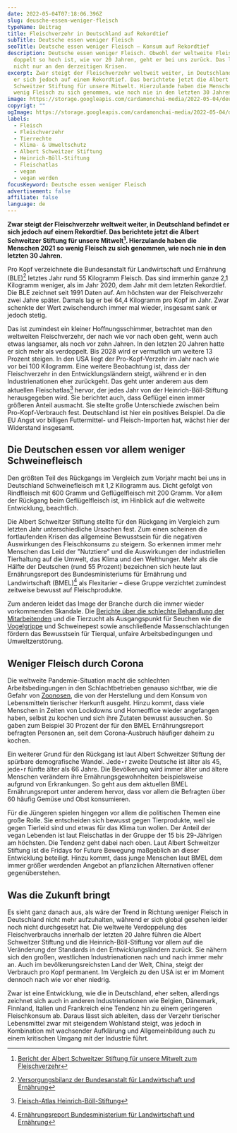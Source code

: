 ```yaml
---
date: 2022-05-04T07:18:06.396Z
slug: deusche-essen-weniger-fleisch
typeName: Beitrag
title: Fleischverzehr in Deutschland auf Rekordtief
subTitle: Deutsche essen weniger Fleisch
seoTitle: Deutsche essen weniger Fleisch – Konsum auf Rekordtief
description: Deutsche essen weniger Fleisch. Obwohl der weltweite Fleischverzehr
  doppelt so hoch ist, wie vor 20 Jahren, geht er bei uns zurück. Das liegt
  nicht nur an den derzeitigen Krisen.
excerpt: Zwar steigt der Fleischverzehr weltweit weiter, in Deutschland befindet
  er sich jedoch auf einem Rekordtief. Das berichtete jetzt die Albert
  Schweitzer Stiftung für unsere Mitwelt. Hierzulande haben die Menschen 2021 so
  wenig Fleisch zu sich genommen, wie noch nie in den letzten 30 Jahren.
image: https://storage.googleapis.com/cardamonchai-media/2022-05-04/deutsche-essen-weniger-fleisch-jpg-imagine-385808_71754d_1024_768/640.webp
copyrigt: ""
ogImage: https://storage.googleapis.com/cardamonchai-media/2022-05-04/deutsche-essen-weniger-fleisch-fb-jpg-imagine-f8f8f8_866c3c_1200_628/640.webp
labels:
  - Fleisch
  - Fleischverzehr
  - Tierrechte
  - Klima- & Umweltschutz
  - Albert Schweitzer Stiftung
  - Heinrich-Böll-Stiftung
  - Fleischatlas
  - vegan
  - vegan werden
focusKeyword: Deutsche essen weniger Fleisch
advertisement: false
affiliate: false
language: de
---
```

**Zwar steigt der Fleischverzehr weltweit weiter, in Deutschland befindet er sich jedoch auf einem Rekordtief. Das berichtete jetzt die Albert Schweitzer Stiftung für unsere Mitwelt[^1]. Hierzulande haben die Menschen 2021 so wenig Fleisch zu sich genommen, wie noch nie in den letzten 30 Jahren.**

Pro Kopf verzeichnete die Bundesanstalt für Landwirtschaft und Ernährung (BLE)[^2] letztes Jahr rund 55 Kilogramm Fleisch. Das sind immerhin ganze 2,1 Kilogramm weniger, als im Jahr 2020, dem Jahr mit dem letzten Rekordtief. Die BLE zeichnet seit 1991 Daten auf. Am höchsten war der Fleischverzehr zwei Jahre später. Damals lag er bei 64,4 Kilogramm pro Kopf im Jahr. Zwar schenkte der Wert zwischendurch immer mal wieder, insgesamt sank er jedoch stetig.

Das ist zumindest ein kleiner Hoffnungsschimmer, betrachtet man den weltweiten Fleischverzehr, der nach wie vor nach oben geht, wenn auch etwas langsamer, als noch vor zehn Jahren. In den letzten 20 Jahren hatte er sich mehr als verdoppelt. Bis 2028 wird er vermutlich um weitere 13 Prozent steigen. In den USA liegt der Pro-Kopf-Verzehr im Jahr nach wie vor bei 100 Kilogramm. Eine weitere Beobachtung ist, dass der Fleischverzehr in den Entwicklungsländern steigt, während er in den Industrienationen eher zurückgeht. Das geht unter anderem aus dem aktuellen Fleischatlas[^3] hervor, der jedes Jahr von der Heinrich-Böll-Stiftung herausgegeben wird. Sie berichtet auch, dass Geflügel einen immer größeren Anteil ausmacht. Sie stellte große Unterschiede zwischen beim Pro-Kopf-Verbrauch fest. Deutschland ist hier ein positives Beispiel. Da die EU Angst vor billigen Futtermittel- und Fleisch-Importen hat, wächst hier der Widerstand insgesamt.

## Die Deutschen essen vor allem weniger Schweinefleisch

Den größten Teil des Rückgangs im Vergleich zum Vorjahr macht bei uns in Deutschland Schweinefleisch mit 1,2 Kilogramm aus. Dicht gefolgt von Rindfleisch mit 600 Gramm und Geflügelfleisch mit 200 Gramm. Vor allem der Rückgang beim Geflügelfleisch ist, im Hinblick auf die weltweite Entwicklung, beachtlich. 

Die Albert Schweitzer Stiftung stellte für den Rückgang im Vergleich zum letzten Jahr unterschiedliche Ursachen fest. Zum einen scheinen die fortlaufenden Krisen das allgemeine Bewusstsein für die negativen Auswirkungen des Fleischkonsums zu steigern. So erkennen immer mehr Menschen das Leid der "Nutztiere" und die Auswirkungen der industriellen Tierhaltung auf die Umwelt, das Klima und den Welthunger. Mehr als die Hälfte der Deutschen (rund 55 Prozent) bezeichnen sich heute laut Ernährungsreport des Bundesministeriums für Ernährung und Landwirtschaft (BMEL)[^4] als Flexitarier – diese Gruppe verzichtet zumindest zeitweise bewusst auf Fleischprodukte.

Zum anderen leidet das Image der Branche durch die immer wieder vorkommenden Skandale. Die [Berichte über die schlechte Behandlung der Mitarbeitenden](/2021/02/the-dying-trade/) und die Tierzucht als Ausgangspunkt für Seuchen wie die [Vogelgrippe](/2021/06/vogelgrippe-h10n3-bei-menschen/) und Schweinepest sowie anschließende Massenschlachtungen fördern das Bewusstsein für Tierqual, unfaire Arbeitsbedingungen und Umweltzerstörung.

## Weniger Fleisch durch Corona

Die weltweite Pandemie-Situation macht die schlechten Arbeitsbedingungen in den Schlachtbetrieben genauso sichtbar, wie die Gefahr von [Zoonosen](/tag/zoonosen), die von der Herstellung und dem Konsum von Lebensmitteln tierischer Herkunft ausgeht. Hinzu kommt, dass viele Menschen in Zeiten von Lockdowns und Homeoffice wieder angefangen haben, selbst zu kochen und sich ihre Zutaten bewusst aussuchen. So gaben zum Beispiel 30 Prozent der für den BMEL Ernährungsreport befragten Personen an, seit dem Corona-Ausbruch häufiger daheim zu kochen.

Ein weiterer Grund für den Rückgang ist laut Albert Schweitzer Stiftung der spürbare demografische Wandel. Jede⋆r zweite Deutsche ist älter als 45, jede⋆r fünfte älter als 66 Jahre. Die Bevölkerung wird immer älter und ältere Menschen verändern ihre Ernährungsgewohnheiten beispielsweise aufgrund von Erkrankungen. So geht aus dem aktuellen BMEL Ernährungsreport unter anderem hervor, dass vor allem die Befragten über 60 häufig Gemüse und Obst konsumieren.

Für die Jüngeren spielen hingegen vor allem die politischen Themen eine große Rolle. Sie entscheiden sich bewusst gegen Tierprodukte, weil sie gegen Tierleid sind und etwas für das Klima tun wollen. Der Anteil der vegan Lebenden ist laut Fleischatlas in der Gruppe der 15 bis 29-Jährigen am höchsten. Die Tendenz geht dabei nach oben. Laut Albert Schweitzer Stiftung ist die Fridays for Future Bewegung maßgeblich an dieser Entwicklung beteiligt. Hinzu kommt, dass junge Menschen laut BMEL dem immer größer werdenden Angebot an pflanzlichen Alternativen offener gegenüberstehen.

## Was die Zukunft bringt

Es sieht ganz danach aus, als wäre der Trend in Richtung weniger Fleisch in Deutschland nicht mehr aufzuhalten, während er sich global gesehen leider noch nicht durchgesetzt hat. Die weltweite Verdoppelung des Fleischverbrauchs innerhalb der letzten 20 Jahre führen die Albert Schweitzer Stiftung und die Heinrich-Böll-Stiftung vor allem auf die Veränderung der Standards in den Entwicklungsländern zurück. Sie nähern sich den großen, westlichen Industrienationen nach und nach immer mehr an. Auch im bevölkerungsreichsten Land der Welt, China, steigt der Verbrauch pro Kopf permanent. Im Vergleich zu den USA ist er im Moment dennoch nach wie vor eher niedrig.

Zwar ist eine Entwicklung, wie die in Deutschland, eher selten, allerdings zeichnet sich auch in anderen Industrienationen wie Belgien, Dänemark, Finnland, Italien und Frankreich eine Tendenz hin zu einem geringeren Fleischkonsum ab. Daraus lässt sich ableiten, dass der Verzehr tierischer Lebensmittel zwar mit steigendem Wohlstand steigt, was jedoch in Kombination mit wachsender Aufklärung und Allgemeinbildung auch zu einem kritischen Umgang mit der Industrie führt.

[^1]: [Bericht der Albert Schweitzer Stiftung für unsere Mitwelt zum Fleischverzehr](https://albert-schweitzer-stiftung.de/aktuell/rekordtief-fleischverzehr?utm_source=nl22-09&utm_medium=email&utm_campaign=w-nl)

[^2]: [Versorgungsbilanz der Bundesanstalt für Landwirtschaft und Ernährung](https://www.ble.de/SharedDocs/Pressemitteilungen/DE/2022/220330_Versorgungsbilanz-Fleisch.html)

[^3]: [Fleisch-Atlas Heinrich-Böll-Stiftung](https://www.boell.de/sites/default/files/2022-01/Boell_Fleischatlas2021_V01_kommentierbar.pdf)

[^4]: [Ernährungsreport Bundesministerium für Landwirtschaft und Ernährung](https://www.bmel.de/DE/themen/ernaehrung/ernaehrungsreport2020.html)